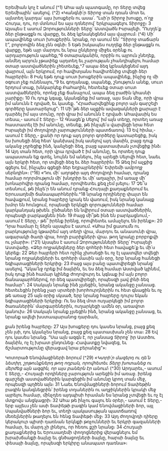 
Երեմիան կոչ է անում
(^1) Ահա այն պատգամը, որ Տերը տվեց Երեմիային՝ ասելով. (^2) «Կանգնի՛ր Տիրոջ տան դռան մոտ եւ այնտեղ կարդա՛ այս
խոսքերն ու ասա՛. “Լսի՛ր Տիրոջ խոսքը, ո՛ղջ Հուդա, դու, որ մտնում ես այս դռներով՝ երկրպագելու Տիրոջը։ 3 Այսպես է
ասում Զորությունների Տերը՝ Աստվածն Իսրայելի. “Ուղղե՛ք ձեր ընթացքն ու վարքը, եւ ձեզ կբնակեցնեմ այս վայրում։
(^4) Մի՛ ապավինեք սուտ խոսքերին. նրանք, որ ասում են՝ “Տիրոջ տաճարն է”, բոլորովին ձեզ չեն օգնի։ 5 Եթե իսկապես
ուղղեք ձեր ընթացքն ու վարքը, եթե այր մարդու եւ նրա ընկերոջ միջեւ օրենք ու արդարություն պահեք,^6 օտարականին,
որբին ու այրուն չնեղեք, անմեղ արյուն չթափեք այդտեղ եւ չարության չհանդիպելու համար օտար աստվածներին
չհետեւեք,^7 ապա ձեզ կբնակեցնեմ այդ վայրում, այն երկրում, որ հավիտյանս հավիտենից տվեցի ձեր հայրերին։ 8 Իսկ
եթե դուք սուտ խոսքերին ապավինեք, ինչից ոչ մի օգուտ չեք ունենալու,^9 եւ գողանաք, սպանեք, շնություն անեք, սուտ
երդում տաք, խնկարկեք Բահաղին, հետեւեք օտար սուտ աստվածներին, որոնց չեք ճանաչում, ապա ձեզ բաժին կհասնի
չարիքը։ 10 Ու դուք կգաք, կկանգնեք իմ առաջ, այս Տան մեջ, որի վրա իմ անունն է դրված, եւ կասեք. “Հրաժարվեցինք
բոլոր այն գարշելի գործերը կատարելուց”։ 11 Մի՞թե ձեր աչքին ավազակների քարայր է դարձել իմ այս տունը, որի վրա
իմ անունն է դրված։ Ահավասիկ ես տեսա,- ասում է Տերը։- 12 Գնացե՛ք Սելով՝ իմ այն տեղը, որտեղ առաջ հաստատել էի
իմ անունը, տեսեք, թե ինչպե՛ս վարվեցի նրա հետ Իսրայելի իմ ժողովրդի չարությունների պատճառով։ 13 Եվ հիմա,-
ասում է Տերը,- քանի որ դուք այդ բոլոր գործերը կատարեցիք, իսկ ես խոսեցի ձեզ հետ՝ կանխավ իսկ ասելով այդ մասին,
բայց դուք ականջ չդրեցիք ինձ, կանչեցի ձեզ, բայց պատասխան չտվեցիք ինձ։ 14 Այդ տան հետ, որի վրա դրված է իմ
անունը, եւ որտեղ դուք ապաստան եք գտել, նույնն եմ անելու, ինչ արեցի Սելովի հետ, նաեւ այն երկրի հետ, որ տվեցի
ձեզ եւ ձեր հայրերին։ 15 Ձեզ իմ աչքից գցելու եմ, ինչպես գցեցի ձեր եղբայրներին՝ Եփրեմի ամբողջ սերնդին»։
(^16) «Դու մի՛ աղոթիր այդ ժողովրդի համար, դրանց համար ողորմություն մի՛ խնդրիր եւ մի՛ աղաչիր, իմ առաջ մի՛
խոնարհվիր դրանց համար, որովհետեւ քեզ չեմ լսելու։ 17 Չե՞ս տեսնում, թե ինչե՛ր են անում դրանք Հուդայի
քաղաքներում եւ Երուսաղեմի ճանապարհներին.^18 նրանց որդիները փայտ են հավաքում, նրանց հայրերը կրակ են
վառում, իսկ նրանց կանայք խմոր են հունցում, որպեսզի երկնքի զորությունների համար կարկանդակ թխեն. ընծաներ
են նվիրում օտար աստվածներին, որպեսզի բարկացնեն ինձ։ 19 Բայց մի՞թե ինձ են բարկացնում,- ասում է Տերը,- թե՞
իրենք իրենց, որովհետեւ ամաչելու են իրենք»։ 20 Դրա համար էլ Տերն այսպես է ասում. «Ահա իմ ցասումն ու
բարկությունը կթափեմ այդ տեղի վրա, մարդու եւ անասունի վրա, ագարակի ծառի վրա, հողի բարիքների վրա. թող
կրակը բորբոքվի ու չմարի»։
(^21) Այսպես է ասում Զորությունների Տերը՝ Իսրայելի Աստվածը. «Ձեր ողջակեզները ձեր զոհերի հետ հավաքե՛ք եւ մի՛ս
կերեք։ 22 Ձեր հայրերի հետ ոչինչ չխոսեցի եւ ոչ էլ պատվեր տվեցի նրանց ողջակեզների եւ զոհերի մասին այն օրը, երբ
նրանց հանեցի եգիպտացիների երկրից։ 23 Բայց այս բանը պատվիրեցի նրանց՝ ասելով. “Ակա՛նջ դրեք իմ ձայնին, եւ ես
ձեզ համար Աստված կլինեմ, իսկ դուք ինձ համար կլինեք ժողովուրդ եւ կգնաք իմ այն բոլոր ճանապարհներով, որ ձեզ
պատվիրեցի, որպեսզի լավ լինի ձեզ համար”։ 24 Սակայն նրանք ինձ չլսեցին, նրանց ականջը չանսաց. հետեւեցին իրենց
չար սրտերի խորհուրդներին ու հետ գնացին եւ ոչ թե առաջ 25 այն օրից սկսած, երբ նրանց հայրերը դուրս եկան
եգիպտացիների երկրից։ Ու ես ձեզ մոտ ուղարկեցի իմ բոլոր ծառաներին՝ մարգարեներին, ուղարկեցի ամեն օր,
առավոտ կանուխ։ 26 Սակայն նրանք չլսեցին ինձ, նրանց ականջը չանսաց, եւ նրանք ավելի խստապարանոց դարձան,


քան իրենց հայրերը։ 27 Այս խոսքերը դու կասես նրանց, բայց քեզ չեն լսի, դու կկանչես նրանց, բայց քեզ պատասխան չեն
տա։ 28 Եվ դու կասես նրանց. “Սա այն ազգն է, որ չանսաց Տիրոջ՝ իր Աստծու ձայնին, ոչ էլ խրատ ընդունեց։ Հավատքը
նվազեց, եւ ճշմարտությունը վերացավ նրա բերանից”»։

Կոտորած Ենովմացիների ձորում
(^29) _«Կտրի՛ր մազերդ ու դե՛ն նետիր,
շրթունքներդ թող ողբան,
որովհետեւ Տերը խոտանեց ու մերժեց այն ազգին,
որ այս բաներն էր անում։_
(^30) Արդարեւ,- ասում է Տերը,- Հուդայի որդիները չարություն արեցին իմ առաջ. իրենց գարշելի աստվածներին
կարգեցին իմ անունը կրող տան մեջ, որպեսզի պղծեն այն։ 31 Նաեւ Ենովմացիների ձորում Տափեթին բագին
կանգնեցրին՝ իրենց տղաներին ու աղջիկներին կրակի մեջ այրելու համար, մինչդեռ այդպիսի հրաման ես նրանց չտվեցի
եւ ոչ էլ մտքովս անցկացրի։ 32 Ահա թե ինչու գալու են օրեր,- ասում է Տերը,- երբ այլեւս չեն ասի Տափեթի բագին կամ
Ենովմացիների ձոր, այլ Սպանվածների ձոր եւ, տեղի պակասության պատճառով մեռելներին թաղելու են հենց Տափեթի
մեջ։ 33 Այդ ժողովրդի դիերը կերակուր պիտի դառնան երկնքի թռչունների եւ երկրի գազանների համար, եւ մարդ չի
լինելու, որ հեռու քշի նրանց։ 34 Հուդայի քաղաքներից եւ Երուսաղեմի փողոցներից վերացնելու եմ խրախճանքի ձայնը եւ
ցնծացողների ձայնը, հարսի ձայնը եւ փեսայի ձայնը, որպեսզի երկիրը անապատ դառնա»։
